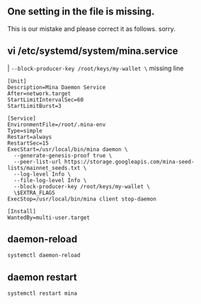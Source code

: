 ## One setting in the file is missing.
This is our mistake and please correct it as follows. sorry.


## vi /etc/systemd/system/mina.service
| `--block-producer-key /root/keys/my-wallet \` missing line

```
[Unit]
Description=Mina Daemon Service
After=network.target
StartLimitIntervalSec=60
StartLimitBurst=3

[Service]
EnvironmentFile=/root/.mina-env
Type=simple
Restart=always
RestartSec=15
ExecStart=/usr/local/bin/mina daemon \
  --generate-genesis-proof true \
  --peer-list-url https://storage.googleapis.com/mina-seed-lists/mainnet_seeds.txt \
  --log-level Info \
  --file-log-level Info \
  --block-producer-key /root/keys/my-wallet \
  \$EXTRA_FLAGS
ExecStop=/usr/local/bin/mina client stop-daemon

[Install]
WantedBy=multi-user.target
```

## daemon-reload
```
systemctl daemon-reload 
```

## daemon restart
```
systemctl restart mina 
```
